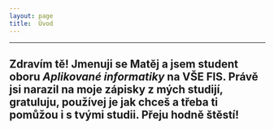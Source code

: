 ```yaml
---
layout: page
title:  Úvod
---
```

-----
Zdravím tě! Jmenuji se Matěj a jsem student oboru _Aplikované informatiky_ na **VŠE FIS**. Právě jsi narazil na moje zápisky z mých studijí, gratuluju, používej je jak chceš a třeba ti pomůžou i s tvými studii. Přeju hodně štěstí!
-----
